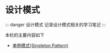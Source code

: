 # 设计模式

::: danger 设计模式
记录设计模式相关的学习笔记
:::

本栏的主要内容如下

* [单例模式(Singleton Pattern)](01-Singleton-Pattern.html)
